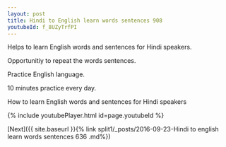 ```yaml
---
layout: post
title: Hindi to English learn words sentences 908 
youtubeId: f_8UZyTrfPI
---
```

 
 
Helps to learn English words and sentences for Hindi speakers.

Opportunitiy to repeat the words sentences. 

Practice English language. 
 
10 minutes practice every day. 
 
How to learn English words and sentences for Hindi speakers 
 
{% include youtubePlayer.html id=page.youtubeId %}
 
 
[Next]({{ site.baseurl }}{% link  split1/_posts/2016-09-23-Hindi to english learn words sentences 636 .md%})
 
